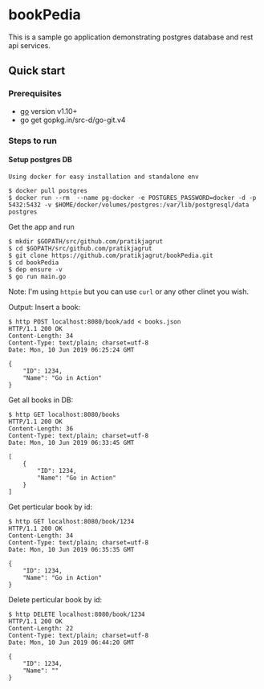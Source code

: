 # bookPedia
This is a sample go application demonstrating postgres database and rest api services.

## Quick start

### Prerequisites
- [go](https://golang.org/dl/) version v1.10+
- go get gopkg.in/src-d/go-git.v4

### Steps to run

#### Setup postgres DB
`Using docker for easy installation and standalone env`

```
$ docker pull postgres
$ docker run --rm  --name pg-docker -e POSTGRES_PASSWORD=docker -d -p 5432:5432 -v $HOME/docker/volumes/postgres:/var/lib/postgresql/data postgres
```
Get the app and run
```
$ mkdir $GOPATH/src/github.com/pratikjagrut
$ cd $GOPATH/src/github.com/pratikjagrut
$ git clone https://github.com/pratikjagrut/bookPedia.git
$ cd bookPedia
$ dep ensure -v
$ go run main.go
```
Note: I'm using `httpie` but you can use `curl` or any other clinet you wish.

Output:
Insert a book:
```
$ http POST localhost:8080/book/add < books.json
HTTP/1.1 200 OK
Content-Length: 34
Content-Type: text/plain; charset=utf-8
Date: Mon, 10 Jun 2019 06:25:24 GMT

{
    "ID": 1234,
    "Name": "Go in Action"
}
```
Get all books in DB: 
```
$ http GET localhost:8080/books
HTTP/1.1 200 OK
Content-Length: 36
Content-Type: text/plain; charset=utf-8
Date: Mon, 10 Jun 2019 06:33:45 GMT

[
    {
        "ID": 1234,
        "Name": "Go in Action"
    }
]
```
Get perticular book by id: 
```
$ http GET localhost:8080/book/1234
HTTP/1.1 200 OK
Content-Length: 34
Content-Type: text/plain; charset=utf-8
Date: Mon, 10 Jun 2019 06:35:35 GMT

{
    "ID": 1234,
    "Name": "Go in Action"
}
```
Delete perticular book by id: 
```
$ http DELETE localhost:8080/book/1234
HTTP/1.1 200 OK
Content-Length: 22
Content-Type: text/plain; charset=utf-8
Date: Mon, 10 Jun 2019 06:44:20 GMT

{
    "ID": 1234,
    "Name": ""
}
```
